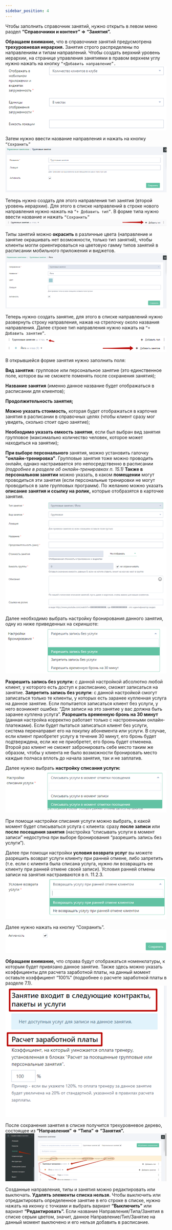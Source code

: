 ```yaml
---
sidebar_position: 4
---
```


Чтобы заполнить справочник занятий, нужно открыть в левом меню раздел **“Справочники и контент” => “Занятия”.**

**Обращаем внимание,** что в справочнике занятий предусмотрена **трехуровневая иерархия.** Занятия строго распределены по направлениям и типам направлений. Чтобы создать верхний уровень иерархии,  на странице управления занятиями в правом верхнем углу нужно нажать на кнопку `“+Добавить направление”.`
![img2](./img_2/локация/Отображать%20в%20мобильном%20приложении.png)


Затем нужно ввести название направления и нажать на кнопку `“Сохранить”`
![img1](./img_2/занятия/сохранить.png)


Теперь нужно создать для этого направления тип занятия (второй уровень иерархии). Для этого в списке направлений в строке нового направления нужно нажать на `“+ Добавить тип”`. В форме типа нужно ввести название и нажать `“Сохранить”`
![img1](./img_2/занятия/Добавить%20тип.png)


Типы занятий можно **окрасить** в различные цвета (направление и занятие окрашивать нет возможности, только тип занятий), чтобы клиенты могли ориентироваться на цветовую гамму типов занятий в расписании мобильного приложения и виджетов. 
![img1](./img_2/занятия/окрасить.png)


Теперь нужно создать занятие, для этого в списке направлений нужно развернуть строку направления, нажав на стрелочку около названия направления. Далее строке тип направления нужно нажать на  ``“+ Добавить занятие”``.
![img1](./img_2/занятия/добавить%20занятия.png)


 
В открывшейся форме занятия нужно заполнить поля:

**Вид занятия:** групповое или персональное занятие (это единственное поле, которое вы не сможете поменять после сохранения занятия);

**Название занятия** (именно данное название будет отображаться в расписании для клиентов);

**Продолжительность занятия;**

**Можно указать стоимость,** которая будет отображаться в карточке занятия в расписании в справочных целях (чтобы клиент сразу мог увидеть, сколько стоит одно занятие);

**Необходимо указать емкость занятия**, если был выбран вид занятия групповое (максимально количество человек, которое может находиться на занятии);

**При выборе персонального** занятия, можно установить галочку **"онлайн-тренировка"**. Групповые занятия тоже можно проводить онлайн, однако настраивается это непосредственно в расписании *(подробнее в разделе об онлайн-тренировках п. 15.1)*
**Также в персональном занятии** можно указать, в каком **помещении** могут проводиться эти занятия (если персональные тренировки не могут проводиться в зале групповых программ). 
По желанию можно указать **описание занятия и ссылку на ролик,** которые отобразятся в карточке занятия. 
![img1](./img_2/занятия/тип%20занятия.png)



Далее необходимо выбрать настройку бронирования данного занятия, одну из ниже приведенных на скриншоте: 
![img1](./img_2/занятия/настройки%20бронирования.png)


**Разрешить запись без услуги:** с данной настройкой абсолютно любой клиент, у которого есть доступ к расписанию, сможет записаться на занятие. 
**Запретить запись без услуги:** с данной настройкой смогут записаться только те клиенты, у которых есть заранее купленная услуга на данное занятие. Если попытается записаться клиент без услуги, у него возникнет ошибка: “Для записи на это занятие у вас должна быть заранее куплена услуга”. 
**Разрешить временную бронь на 30 минут** (данная настройка корректно работает только с настроенными онлайн-платежами). Если будет пытаться записаться клиент без услуги, система перенаправит его на покупку абонемента или услуги. В случае, если клиент приобретет услугу в течение 30 минут, его бронь будет подтверждена, если же не приобретет, его бронь будет отменена. Второй раз клиент не сможет забронировать себе место таким же образом, чтобы у клиента не было возможности бронировать место каждые полчаса вплоть до начала занятия, так и не заплатив. 

Далее нужно выбрать **настройку списания услуги:** 
![img1](./img_2/занятия/настройку%20списания%20услуги.png)


При помощи настройки списания услуги можно выбрать, в какой момент будет списываться услуга с клиента: сразу **после записи** или **после посещения занятия** (настройка “списывать услуги в момент записи” недоступна при выборе бронирования “разрешить запись без услуги”). 

Далее при помощи настройки **условия возврата услуг** вы можете разрешить возврат услуги клиенту при ранней отмене, либо запретить (т.е. если с клиента была списана услуга, нужно ли возвращать ее клиенту при ранней отмене своей записи). Условия ранней отмены записи на занятия настраиваются в п. 11.2.3. 
![img1](./img_2/занятия/условия%20возврата%20услуг.png)

Далее нужно нажать на кнопку “Сохранить”. 
![img1](./img_2/занятия/сохранить%20активность.png)

**Обращаем внимание,** что справа будут отображаться номенклатуры, к которым будет привязано данное занятие. Также здесь можно указать коэффициенты для расчета заработной платы, на данный момент оставьте коэффициент “100%” (подробнее о расчете заработной платы в разделе  7.1). 
![img1](./img_2/занятия/Обращаем%20внимание.png)


После сохранения занятия в списке получится трехуровневое дерево, состоящее из **“Направления” => “Типа” => “Занятия”.** 
![img1](./img_2/занятия/Занятия.png)


Созданные направления, типы и занятия можно редактировать или выключать. **Удалять элементы списка нельзя.** Чтобы выключить или отредактировать определенное занятие в его строке в списке, нужно нажать на иконку с точками и выбрать вариант **“Выключить”** или вариант **“Редактировать”.** Если название Направления/Типа/Занятия в списке серым цветом, значит, данное Направление/Тип/Занятие на данный момент выключено и его нельзя добавить в расписание. 
